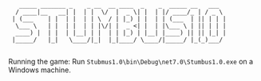 ```
   _____ _______ _    _ __  __ ____  _    _  _____ __   ___  
  / ____|__   __| |  | |  \/  |  _ \| |  | |/ ____/_ | / _ \ 
 | (___    | |  | |  | | \  / | |_) | |  | | (___  | || | | |
  \___ \   | |  | |  | | |\/| |  _ <| |  | |\___ \ | || | | |
  ____) |  | |  | |__| | |  | | |_) | |__| |____) || || |_| |
 |_____/   |_|   \____/|_|  |_|____/ \____/|_____/ |_(_)___/ 
                                                             
```

Running the game: Run `Stubmus1.0\bin\Debug\net7.0\Stumbus1.0.exe` on a Windows machine.
